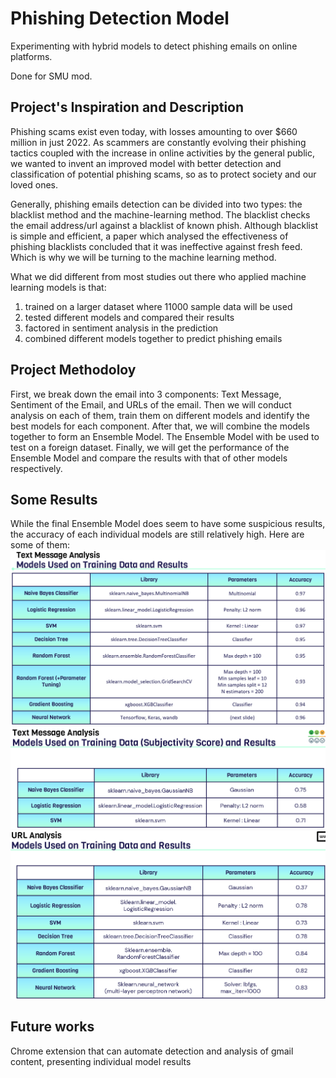 # Phishing Detection Model
Experimenting with hybrid models to detect phishing emails on online platforms.

Done for SMU mod.

## Project's Inspiration and Description
Phishing scams exist even today, with losses amounting to over $660 million in just 2022. 
As scammers are constantly evolving their phishing tactics coupled with the increase in online activities by the general public, we wanted to invent an improved model with better detection and classification of potential phishing scams, so as to protect society and our loved ones.

Generally, phishing emails detection can be divided into two types: the blacklist method and the machine-learning method. The blacklist checks the email address/url against a blacklist of known phish.
Although blacklist is simple and efficient, a paper which analysed the effectiveness of phishing blacklists concluded that it was ineffective against fresh feed. Which is why we will be turning to the machine learning method.

What we did different from most studies out there who applied machine learning models is that:
1. trained on a larger dataset where 11000 sample data will be used
2. tested different models and compared their results
3. factored in sentiment analysis in the prediction
4. combined different models together to predict phishing emails

## Project Methodoloy
First, we break down the email into 3 components: Text Message, Sentiment of the Email, and URLs of the email.
Then we will conduct analysis on each of them, train them on different models and identify the best models for each component.
After that, we will combine the models together to form an Ensemble Model. The Ensemble Model with be used to test on a foreign dataset. 
Finally, we will get the performance of the Ensemble Model and compare the results with that of other models respectively.

## Some Results
While the final Ensemble Model does seem to have some suspicious results, the accuracy of each individual models are still relatively high. Here are some of them:
![email text analysis results](/images/email_text_results.png?raw=true "email text analysis results")
![email text sentiment subjectivity score results](/images/email_text_sentiment_results.png?raw=true "email text sentiment subjectivity score analysis results")
![url results](/images/url_results.png?raw=true "url analysis results")

## Future works
Chrome extension that can automate detection and analysis of gmail content, presenting individual model results 